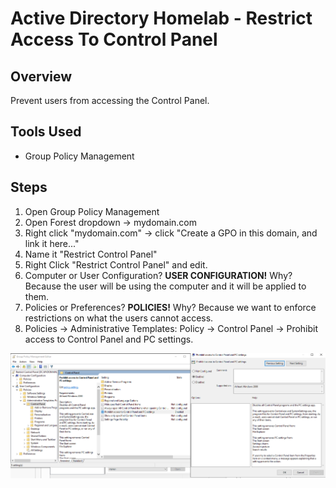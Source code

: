 # Active Directory Homelab - Restrict Access To Control Panel

## Overview
Prevent users from accessing the Control Panel.

## Tools Used
- Group Policy Management

## Steps
1. Open Group Policy Management
2. Open Forest dropdown -> mydomain.com
3. Right click "mydomain.com" -> click "Create a GPO in this domain, and link it here..."
4. Name it "Restrict Control Panel"
5. Right Click "Restrict Control Panel" and edit.
6. Computer or User Configuration? **USER CONFIGURATION!** Why? Because the user will be using the computer and it will be applied to them.
7. Policies or Preferences? **POLICIES!** Why? Because we want to enforce restrictions on what the users cannot access.
8. Policies -> Administrative Templates: Policy -> Control Panel -> Prohibit access to Control Panel and PC settings.


![Diagram](restrict_CP.png)

